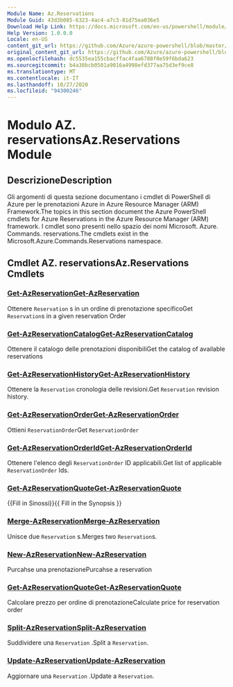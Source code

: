 ```yaml
---
Module Name: Az.Reservations
Module Guid: 43d3b085-6323-4ac4-a7c3-81d75ea036e5
Download Help Link: https://docs.microsoft.com/en-us/powershell/module/az.reservations
Help Version: 1.0.0.0
Locale: en-US
content_git_url: https://github.com/Azure/azure-powershell/blob/master/src/Reservations/Reservations/help/Az.Reservations.md
original_content_git_url: https://github.com/Azure/azure-powershell/blob/master/src/Reservations/Reservations/help/Az.Reservations.md
ms.openlocfilehash: dc5535ea155cbacffac4faa6788f0e59f6bda623
ms.sourcegitcommit: b4a38bcb0501a9016a4998efd377aa75d3ef9ce8
ms.translationtype: MT
ms.contentlocale: it-IT
ms.lasthandoff: 10/27/2020
ms.locfileid: "94300246"
---
```

# <span data-ttu-id="ee94a-101">Modulo AZ. reservations</span><span class="sxs-lookup"><span data-stu-id="ee94a-101">Az.Reservations Module</span></span>
## <span data-ttu-id="ee94a-102">Descrizione</span><span class="sxs-lookup"><span data-stu-id="ee94a-102">Description</span></span>
<span data-ttu-id="ee94a-103">Gli argomenti di questa sezione documentano i cmdlet di PowerShell di Azure per le prenotazioni Azure in Azure Resource Manager (ARM) Framework.</span><span class="sxs-lookup"><span data-stu-id="ee94a-103">The topics in this section document the Azure PowerShell cmdlets for Azure Reservations in the Azure Resource Manager (ARM) framework.</span></span> <span data-ttu-id="ee94a-104">I cmdlet sono presenti nello spazio dei nomi Microsoft. Azure. Commands. reservations.</span><span class="sxs-lookup"><span data-stu-id="ee94a-104">The cmdlets exist in the Microsoft.Azure.Commands.Reservations namespace.</span></span>

## <span data-ttu-id="ee94a-105">Cmdlet AZ. reservations</span><span class="sxs-lookup"><span data-stu-id="ee94a-105">Az.Reservations Cmdlets</span></span>
### [<span data-ttu-id="ee94a-106">Get-AzReservation</span><span class="sxs-lookup"><span data-stu-id="ee94a-106">Get-AzReservation</span></span>](Get-AzReservation.md)
<span data-ttu-id="ee94a-107">Ottenere `Reservation` s in un ordine di prenotazione specifico</span><span class="sxs-lookup"><span data-stu-id="ee94a-107">Get `Reservation`s in a given reservation Order</span></span>

### [<span data-ttu-id="ee94a-108">Get-AzReservationCatalog</span><span class="sxs-lookup"><span data-stu-id="ee94a-108">Get-AzReservationCatalog</span></span>](Get-AzReservationCatalog.md)
<span data-ttu-id="ee94a-109">Ottenere il catalogo delle prenotazioni disponibili</span><span class="sxs-lookup"><span data-stu-id="ee94a-109">Get the catalog of available reservations</span></span>

### [<span data-ttu-id="ee94a-110">Get-AzReservationHistory</span><span class="sxs-lookup"><span data-stu-id="ee94a-110">Get-AzReservationHistory</span></span>](Get-AzReservationHistory.md)
<span data-ttu-id="ee94a-111">Ottenere la `Reservation` cronologia delle revisioni.</span><span class="sxs-lookup"><span data-stu-id="ee94a-111">Get `Reservation` revision history.</span></span>

### [<span data-ttu-id="ee94a-112">Get-AzReservationOrder</span><span class="sxs-lookup"><span data-stu-id="ee94a-112">Get-AzReservationOrder</span></span>](Get-AzReservationOrder.md)
<span data-ttu-id="ee94a-113">Ottieni `ReservationOrder`</span><span class="sxs-lookup"><span data-stu-id="ee94a-113">Get `ReservationOrder`</span></span>

### [<span data-ttu-id="ee94a-114">Get-AzReservationOrderId</span><span class="sxs-lookup"><span data-stu-id="ee94a-114">Get-AzReservationOrderId</span></span>](Get-AzReservationOrderId.md)
<span data-ttu-id="ee94a-115">Ottenere l'elenco degli `ReservationOrder` ID applicabili.</span><span class="sxs-lookup"><span data-stu-id="ee94a-115">Get list of applicable `ReservationOrder` Ids.</span></span>

### [<span data-ttu-id="ee94a-116">Get-AzReservationQuote</span><span class="sxs-lookup"><span data-stu-id="ee94a-116">Get-AzReservationQuote</span></span>](Get-AzReservationQuote.md)
<span data-ttu-id="ee94a-117">{{Fill in Sinossi}}</span><span class="sxs-lookup"><span data-stu-id="ee94a-117">{{ Fill in the Synopsis }}</span></span>

### [<span data-ttu-id="ee94a-118">Merge-AzReservation</span><span class="sxs-lookup"><span data-stu-id="ee94a-118">Merge-AzReservation</span></span>](Merge-AzReservation.md)
<span data-ttu-id="ee94a-119">Unisce due `Reservation` s.</span><span class="sxs-lookup"><span data-stu-id="ee94a-119">Merges two `Reservation`s.</span></span>

### [<span data-ttu-id="ee94a-120">New-AzReservation</span><span class="sxs-lookup"><span data-stu-id="ee94a-120">New-AzReservation</span></span>](New-AzReservation.md)
<span data-ttu-id="ee94a-121">Purcahse una prenotazione</span><span class="sxs-lookup"><span data-stu-id="ee94a-121">Purcahse a reservation</span></span>

### [<span data-ttu-id="ee94a-122">Get-AzReservationQuote</span><span class="sxs-lookup"><span data-stu-id="ee94a-122">Get-AzReservationQuote</span></span>](Get-AzReservationQuote.md)
<span data-ttu-id="ee94a-123">Calcolare prezzo per ordine di prenotazione</span><span class="sxs-lookup"><span data-stu-id="ee94a-123">Calculate price for reservation order</span></span>

### [<span data-ttu-id="ee94a-124">Split-AzReservation</span><span class="sxs-lookup"><span data-stu-id="ee94a-124">Split-AzReservation</span></span>](Split-AzReservation.md)
<span data-ttu-id="ee94a-125">Suddividere una `Reservation` .</span><span class="sxs-lookup"><span data-stu-id="ee94a-125">Split a `Reservation`.</span></span>

### [<span data-ttu-id="ee94a-126">Update-AzReservation</span><span class="sxs-lookup"><span data-stu-id="ee94a-126">Update-AzReservation</span></span>](Update-AzReservation.md)
<span data-ttu-id="ee94a-127">Aggiornare una `Reservation` .</span><span class="sxs-lookup"><span data-stu-id="ee94a-127">Update a `Reservation`.</span></span>

